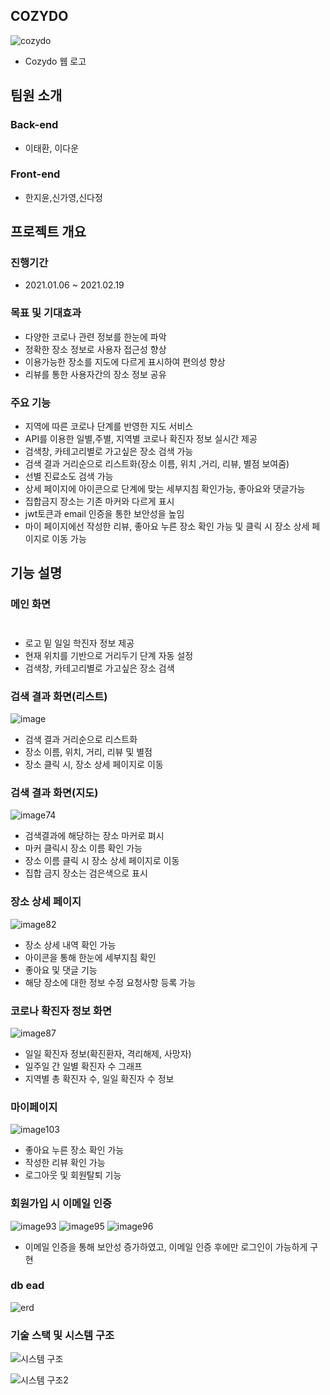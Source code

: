 ## COZYDO
![cozydo](https://user-images.githubusercontent.com/62299120/108686876-5c79bd80-7539-11eb-95ed-ba52fc3539c1.png)

- Cozydo 웹 로고

## 팀원 소개

### Back-end

- 이태환, 이다운

### Front-end

- 한지윤,신가영,신다정

## 프로젝트 개요

### 진행기간

- 2021.01.06 ~ 2021.02.19

### 목표 및 기대효과

- 다양한 코로나 관련 정보를 한눈에 파악
- 정확한 장소 정보로 사용자 접근성 향상
- 이용가능한 장소를 지도에 다르게 표시하여 편의성 향상
- 리뷰를 통한 사용자간의 장소 정보 공유

### 주요 기능

- 지역에 따른 코로나 단계를 반영한 지도 서비스
- API를 이용한 일별,주별, 지역별 코로나 확진자 정보 실시간 제공
- 검색창, 카테고리별로 가고싶은 장소 검색 가능
- 검색 결과 거리순으로 리스트화(장소 이름, 위치 ,거리, 리뷰, 별점 보여줌)
- 선별 진료소도 검색 가능
- 상세 페이지에 아이콘으로 단계에 맞는 세부지침 확인가능, 좋아요와 댓글가능
- 집합금지 장소는 기존 마커와 다르게 표시
- jwt토큰과 email 인증을 통한 보안성을 높임
- 마이 페이지에선 작성한 리뷰, 좋아요 누른 장소 확인 가능 및 클릭 시 장소 상세 페이지로 이동 가능


## 기능 설명

### 메인 화면
<img src ="https://user-images.githubusercontent.com/62299120/124867162-83242680-dff8-11eb-844a-7ec850e3236d.png" width="10" height="10">

- 로고 밑 일일 학진자 정보 제공
- 현재 위치를 기반으로 거리두기 단계 자동 설정
- 검색창, 카테고리별로 가고싶은 장소 검색


### 검색 결과 화면(리스트)
![image](https://user-images.githubusercontent.com/62299120/124867301-c8e0ef00-dff8-11eb-8313-25f2fedb14b1.png)

- 검색 결과 거리순으로 리스트화
- 장소 이름, 위치, 거리, 리뷰 및 별점
- 장소 클릭 시, 장소 상세 페이지로 이동

### 검색 결과 화면(지도)
![image74](https://user-images.githubusercontent.com/62299120/124868896-6c330380-dffb-11eb-850d-7394b4bdd97a.png)

- 검색결과에 해당하는 장소 마커로 펴시
- 마커 클릭시 장소 이름 확인 가능
- 장소 이름 클릭 시 장소 상세 페이지로 이동
- 집합 금지 장소는 검은색으로 표시

### 장소 상세 페이지
![image82](https://user-images.githubusercontent.com/62299120/124868584-ee6ef800-dffa-11eb-8060-e64685d18596.gif)

- 장소 상세 내역 확인 가능
- 아이콘을 통해 한눈에 세부지침 확인
- 좋아요 및 댓글 기능
- 해당 장소에 대한 정보 수정 요청사항 등록 가능

### 코로나 확진자 정보 화면
![image87](https://user-images.githubusercontent.com/62299120/124869294-f3807700-dffb-11eb-8c4c-ee0644b79a2f.gif)

- 일일 확진자 정보(확진환자, 격리해제, 사망자)
- 일주일 간 일별 확진자 수 그래프
- 지역별 총 확진자 수, 일일 확진자 수 정보

### 마이페이지
![image103](https://user-images.githubusercontent.com/62299120/124869344-072bdd80-dffc-11eb-9bff-eb19d0d746d0.png)

- 좋아요 누른 장소 확인 가능
- 작성한 리뷰 확인 가능
- 로그아웃 및 회원탈퇴 기능

### 회원가입 시 이메일 인증
![image93](https://user-images.githubusercontent.com/62299120/124869386-1874ea00-dffc-11eb-9e3e-5885266acdf4.png)
![image95](https://user-images.githubusercontent.com/62299120/124869384-16ab2680-dffc-11eb-99f8-c7c9235606b4.png)
![image96](https://user-images.githubusercontent.com/62299120/124869371-13b03600-dffc-11eb-9a28-24c06a9e3dc3.png)
- 이메일 인증을 통해 보안성 증가하였고, 이메일 인증 후에만 로그인이 가능하게 구현

### db ead 
![erd](https://user-images.githubusercontent.com/62299120/108690605-e75cb700-753d-11eb-8da6-62257001c3c3.PNG)



### 기술 스택 및 시스템 구조
![시스템 구조](https://user-images.githubusercontent.com/62299120/108689828-eaa37300-753c-11eb-97bf-bd2b4ebf7e15.PNG)

![시스템 구조2](https://user-images.githubusercontent.com/62299120/108690070-3fdf8480-753d-11eb-8787-183756fe3fa7.PNG)
